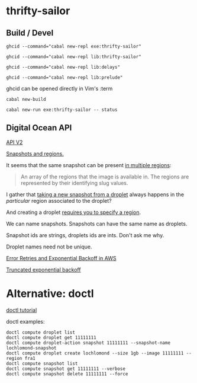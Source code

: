 # thrifty-sailor

## Build / Devel

    ghcid --command="cabal new-repl exe:thrifty-sailor"

    ghcid --command="cabal new-repl lib:thrifty-sailor"

    ghcid --command="cabal new-repl lib:delays"

    ghcid --command="cabal new-repl lib:prelude"

ghcid can be opened directly in Vim's :term

    cabal new-build

    cabal new-run exe:thrifty-sailor -- status

## Digital Ocean API

[API V2](https://developers.digitalocean.com/documentation/v2/)

[Snapshots and regions.](https://www.digitalocean.com/community/tutorials/how-to-migrate-digitalocean-droplets-using-snapshots#step-2-%E2%80%94-adding-the-snapshot-to-new-region-(optional))

It seems that the same snapshot can be present [in multiple regions](https://developers.digitalocean.com/documentation/v2/#list-all-droplet-snapshots):

> An array of the regions that the image is available in. The regions are
> represented by their identifying slug values.

I gather that [taking a new snapshot from a
droplet](https://developers.digitalocean.com/documentation/v2/#snapshot-a-droplet)
always happens in the *particular* region associated to the droplet?

And creating a droplet [requires you to specify a region](https://developers.digitalocean.com/documentation/v2/#create-a-new-droplet).

We can name snapshots. Snapshots can have the same name as droplets.

Snapshot ids are strings, droplets ids are ints. Don't ask me why.

Droplet names need not be unique.

[Error Retries and Exponential Backoff in AWS](https://docs.aws.amazon.com/general/latest/gr/api-retries.html)

[Truncated exponential backoff](https://cloud.google.com/storage/docs/exponential-backoff)

# Alternative: doctl

[doctl tutorial](https://www.digitalocean.com/community/tutorials/how-to-use-doctl-the-official-digitalocean-command-line-client)

doctl examples:

    doctl compute droplet list
    doctl compute droplet get 11111111
    doctl compute droplet-action snapshot 11111111 --snapshot-name lochlomond-snapshot
    doctl compute droplet create lochlomond --size 1gb --image 11111111 --region fra1
    doctl compute snapshot list
    doctl compute snapshot get 11111111 --verbose
    doctl compute snapshot delete 11111111 --force
